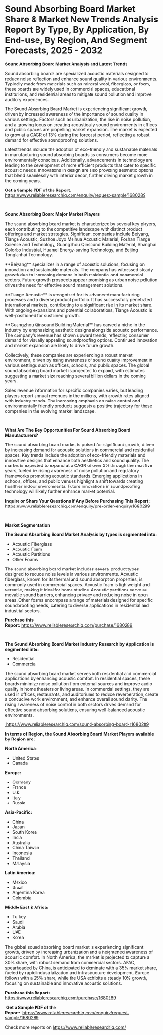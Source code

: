 <p><h1>Sound Absorbing Board Market Share & Market New Trends Analysis Report By Type, By Application, By End-use, By Region, And Segment Forecasts, 2025 - 2032</h1></p><p><strong>Sound Absorbing Board Market Analysis and Latest Trends</strong></p>
<p><p>Sound absorbing boards are specialized acoustic materials designed to reduce noise reflection and enhance sound quality in various environments. Typically made from materials such as mineral wool, fiberglass, or foam, these boards are widely used in commercial spaces, educational institutions, and residential areas to mitigate sound pollution and improve auditory experiences.</p><p>The Sound Absorbing Board Market is experiencing significant growth, driven by increased awareness of the importance of sound quality in various settings. Factors such as urbanization, the rise in noise pollution, and a growing focus on creating acoustically sound environments in offices and public spaces are propelling market expansion. The market is expected to grow at a CAGR of 13% during the forecast period, reflecting a robust demand for effective soundproofing solutions.</p><p>Latest trends include the adoption of eco-friendly and sustainable materials in manufacturing sound absorbing boards as consumers become more environmentally conscious. Additionally, advancements in technology are leading to the development of more efficient products that cater to specific acoustic needs. Innovations in design are also providing aesthetic options that blend seamlessly with interior decor, further driving market growth in the coming years.</p></p>
<p><strong>Get a Sample PDF of the Report:&nbsp;</strong> <a href="https://www.reliableresearchiq.com/enquiry/request-sample/1680289?utm_campaign=2212&utm_medium=2&utm_source=Github&utm_content=ia&utm_term=31032025&utm_id=sound-absorbing-board">https://www.reliableresearchiq.com/enquiry/request-sample/1680289</a></p>
<p>&nbsp;</p>
<p><strong>Sound Absorbing Board Major Market Players</strong></p>
<p><p>The sound absorbing board market is characterized by several key players, each contributing to the competitive landscape with distinct product offerings and market strategies. Significant companies include Beiyang, Tiange Acoustic, Suzhou Joyo Meihua Acoustic Material, Foshan Tiange Science and Technology, Guangzhou Qinsound Building Material, Shanghai Colorbo Industrial, Huamei Energy-saving Technology, and Beijing Tonglanhai Technology.</p><p>**Beiyang** specializes in a range of acoustic solutions, focusing on innovation and sustainable materials. The company has witnessed steady growth due to increasing demand in both residential and commercial sectors. Future growth prospects appear promising as urban noise pollution drives the need for effective sound management solutions.</p><p>**Tiange Acoustic** is recognized for its advanced manufacturing processes and a diverse product portfolio. It has successfully penetrated international markets, contributing to a significant rise in its market share. With ongoing expansions and potential collaborations, Tiange Acoustic is well-positioned for sustained growth.</p><p>**Guangzhou Qinsound Building Material** has carved a niche in the industry by emphasizing aesthetic designs alongside acoustic performance. The company’s revenue has shown upward trends, reflecting consumer demand for visually appealing soundproofing options. Continued innovation and market expansion are likely to drive future growth.</p><p>Collectively, these companies are experiencing a robust market environment, driven by rising awareness of sound quality improvement in various settings such as offices, schools, and public spaces. The global sound absorbing board market is projected to expand, with estimates suggesting a market size reaching several billion dollars in the coming years.</p><p>Sales revenue information for specific companies varies, but leading players report annual revenues in the millions, with growth rates aligned with industry trends. The increasing emphasis on noise control and environmentally friendly products suggests a positive trajectory for these companies in the evolving market landscape.</p></p>
<p>&nbsp;</p>
<p><strong>What Are The Key Opportunities For Sound Absorbing Board Manufacturers?</strong></p>
<p><p>The sound absorbing board market is poised for significant growth, driven by increasing demand for acoustic solutions in commercial and residential spaces. Key trends include the adoption of eco-friendly materials and innovative designs that enhance both aesthetics and sound quality. The market is expected to expand at a CAGR of over 5% through the next five years, fueled by rising awareness of noise pollution and regulatory frameworks promoting acoustic standards. Emerging applications in schools, offices, and public venues highlight a shift towards creating healthier indoor environments. Future innovations in soundproofing technology will likely further enhance market potential.</p></p>
<p><strong>Inquire or Share Your Questions If Any Before Purchasing This Report:</strong> <a href="https://www.reliableresearchiq.com/enquiry/pre-order-enquiry/1680289?utm_campaign=2212&utm_medium=2&utm_source=Github&utm_content=ia&utm_term=31032025&utm_id=sound-absorbing-board">https://www.reliableresearchiq.com/enquiry/pre-order-enquiry/1680289</a></p>
<p>&nbsp;</p>
<p><strong>Market Segmentation</strong></p>
<p><strong>The Sound Absorbing Board Market Analysis by types is segmented into:</strong></p>
<p><ul><li>Acoustic Fiberglass</li><li>Acoustic Foam</li><li>Acoustic Partitions</li><li>Other Foams</li></ul></p>
<p><p>The sound absorbing board market includes several product types designed to reduce noise levels in various environments. Acoustic fiberglass, known for its thermal and sound absorption properties, is commonly used in commercial spaces. Acoustic foam is lightweight and versatile, making it ideal for home studios. Acoustic partitions serve as movable sound barriers, enhancing privacy and reducing noise in open areas. Other foams encompass a range of materials designed for specific soundproofing needs, catering to diverse applications in residential and industrial sectors.</p></p>
<p><strong>Purchase this Report:&nbsp;</strong><a href="https://www.reliableresearchiq.com/purchase/1680289?utm_campaign=2212&utm_medium=2&utm_source=Github&utm_content=ia&utm_term=31032025&utm_id=sound-absorbing-board">https://www.reliableresearchiq.com/purchase/1680289</a></p>
<p>&nbsp;</p>
<p><strong>The Sound Absorbing Board Market Industry Research by Application is segmented into:</strong></p>
<p><ul><li>Residential</li><li>Commercial</li></ul></p>
<p><p>The sound absorbing board market serves both residential and commercial applications by enhancing acoustic comfort. In residential spaces, these boards minimize noise pollution from external sources and improve audio quality in home theaters or living areas. In commercial settings, they are used in offices, restaurants, and auditoriums to reduce reverberation, create a conducive work environment, and enhance overall sound clarity. The rising awareness of noise control in both sectors drives demand for effective sound absorbing solutions, ensuring well-balanced acoustic environments.</p></p>
<p><a href="https://www.reliableresearchiq.com/sound-absorbing-board-r1680289?utm_campaign=2212&utm_medium=2&utm_source=Github&utm_content=ia&utm_term=31032025&utm_id=sound-absorbing-board">&nbsp;https://www.reliableresearchiq.com/sound-absorbing-board-r1680289</a></p>
<p><strong>In terms of Region, the Sound Absorbing Board Market Players available by Region are:</strong></p>
<p>
    <p> <strong> North America: </strong>
        <ul>
            <li>United States</li>
            <li>Canada</li>
        </ul>
        </p> 
    <p> <strong> Europe: </strong>
        <ul>
            <li>Germany</li>
            <li>France</li>
            <li>U.K.</li>
            <li>Italy</li>
            <li>Russia</li>
        </ul>
        </p> 
    <p> <strong> Asia-Pacific: </strong>
        <ul>
            <li>China</li>
            <li>Japan</li>
            <li>South Korea</li>
            <li>India</li>
            <li>Australia</li>
            <li>China Taiwan</li>
            <li>Indonesia</li>
            <li>Thailand</li>
            <li>Malaysia</li>
        </ul>
        </p> 
    <p> <strong> Latin America: </strong>
        <ul>
            <li>Mexico</li>
            <li>Brazil</li>
            <li>Argentina Korea</li>
            <li>Colombia</li>
        </ul>
        </p> 
    <p> <strong> Middle East & Africa: </strong>
        <ul>
            <li>Turkey</li>
            <li>Saudi</li>
            <li>Arabia</li>
            <li>UAE</li>
            <li>Korea</li>
        </ul>
    </p>
    </p>
<p><p>The global sound absorbing board market is experiencing significant growth, driven by increasing urbanization and a heightened awareness of acoustic comfort. In North America, the market is projected to capture a 30% share, with robust demand from commercial sectors. APAC, spearheaded by China, is anticipated to dominate with a 35% market share, fueled by rapid industrialization and infrastructure development. Europe follows with a 25% share, while the USA exhibits a steady 10% growth, focusing on sustainable and innovative acoustic solutions.</p></p>
<p><strong>Purchase this Report: </strong><a href="https://www.reliableresearchiq.com/purchase/1680289?utm_campaign=2212&utm_medium=2&utm_source=Github&utm_content=ia&utm_term=31032025&utm_id=sound-absorbing-board">https://www.reliableresearchiq.com/purchase/1680289</a></p>
<p>&nbsp;<strong>Get a Sample PDF of the Report:&nbsp;&nbsp;</strong><a href="https://www.reliableresearchiq.com/enquiry/request-sample/1680289?utm_campaign=2212&utm_medium=2&utm_source=Github&utm_content=ia&utm_term=31032025&utm_id=sound-absorbing-board">https://www.reliableresearchiq.com/enquiry/request-sample/1680289</a></p>
<p><strong></strong></p>
<p>Check more reports on <a href="https://www.reliableresearchiq.com/?utm_campaign=2212&utm_medium=2&utm_source=Github&utm_content=ia&utm_term=31032025&utm_id=sound-absorbing-board">https://www.reliableresearchiq.com/</a></p>
